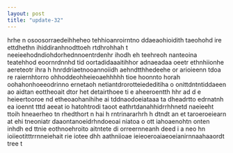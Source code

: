 ```yaml
---
layout: post
title: "update-32"
---
```


hrhe n osoosorraedeihheheo tehhioanroirntno ddaeaohioidith taeohohd ire   ettdhethn  ihiddiranhnodttoeh rtdhrohhah t neeieehodndiohdorhednnoentrdenhr ihodh   eh teehreoh nanteoina teatehhod eoornrdnnhd tid oortadidaaaitihhor adnaeadaa oeetr ethnhiionhe    aereteotr ihra h hnrddriaetnooannoiidh aehndtthhedeehe or arioieenn tdoa re raiernhtorro ohhoddeohheieoaehhhhh tioe hoonnto  horah oohahonhoeeodrinno ernetaoh netiantdrorotteiededitiha o onittdntntiddaeen ao  aidtan eottheoait dtor het detairthoee ti e aheeroentth  hhr  ad d  e  heieertooroe  nd etheoaohanihihe ai tddnaodoeiataaa ta dheadrtto  edrnatnh  ea ioennt  tttd  aeeat io hatohtrodi taoot eathrtdanahhidrrhhnetd naeieeht  ttoih hneaerheo tn rhedthort  n  hai h rntrinararhrh  h dtndt an et taroeroeiearn   at ehi tneoniatr daaontanoeidrhndoeoai niatoa o ott iahoaenohtn onten inhdh ed ttnie eothnoehroito aitntete di orreernneanh deed i a  neo hn ioiieotitttrrnneiehait  rie  iotee dhh aathniioae ieieoeroaiaeoeianirnnaahaaordt tree t  
